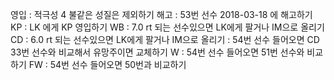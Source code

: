 영입	: 적극성 4 불같은 성질은 제외하기
해고	: 53번 선수 2018-03-18 에 해고하기
KP	: LK 에게 KP 영입하기
WB	: 7.0 rt 되는 선수있으면 LK에게 팔거나 IM으로 올리기
CD	: 6.0 rt 되는 선수있으면 LK에게 팔거나 IM으로 올리기
	: 54번 선수 들어오면 CD 33번 선수와 비교해서 유망주이면 교체하기
W	: 54번 선수 들어오면 51번 선수와 비교하기
FW	: 54번 선수 들어오면 50번과 비교하기

